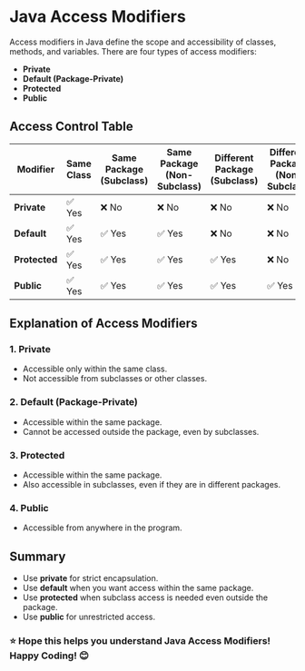 # Java Access Modifiers

Access modifiers in Java define the scope and accessibility of classes, methods, and variables. There are four types of access modifiers:

- **Private**
- **Default (Package-Private)**
- **Protected**
- **Public**

## Access Control Table

| Modifier      | Same Class  | Same Package (Subclass) | Same Package (Non-Subclass) | Different Package (Subclass)  | Different Package (Non-Subclass) |
|---------------|-------------|-------------------------|---------------------------- |-------------------------------|----------------------------------|
| **Private**   | ✅ Yes     | ❌ No                   | ❌ No                      | ❌ No                         | ❌ No                            |
| **Default**   | ✅ Yes     | ✅ Yes                  | ✅ Yes                     | ❌ No                         | ❌ No                            |
| **Protected** | ✅ Yes     | ✅ Yes                  | ✅ Yes                     | ✅ Yes                        | ❌ No                            |
| **Public**    | ✅ Yes     | ✅ Yes                  | ✅ Yes                     | ✅ Yes                        | ✅ Yes                           |

## Explanation of Access Modifiers

### 1. Private
- Accessible only within the same class.
- Not accessible from subclasses or other classes.

### 2. Default (Package-Private)
- Accessible within the same package.
- Cannot be accessed outside the package, even by subclasses.
  
### 3. Protected
- Accessible within the same package.
- Also accessible in subclasses, even if they are in different packages.

### 4. Public
- Accessible from anywhere in the program.

## Summary
- Use **private** for strict encapsulation.
- Use **default** when you want access within the same package.
- Use **protected** when subclass access is needed even outside the package.
- Use **public** for unrestricted access.

### ⭐ Hope this helps you understand Java Access Modifiers! Happy Coding! 😊

